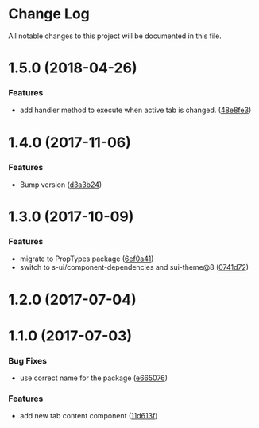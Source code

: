 # Change Log

All notable changes to this project will be documented in this file.

<a name="1.5.0"></a>
# 1.5.0 (2018-04-26)


### Features

* add handler method to execute when active tab is changed. ([48e8fe3](https://github.com/SUI-Components/sui-components/commit/48e8fe3))



<a name="1.4.0"></a>
# 1.4.0 (2017-11-06)


### Features

* Bump version ([d3a3b24](https://github.com/SUI-Components/sui-components/commit/d3a3b24))



<a name="1.3.0"></a>
# 1.3.0 (2017-10-09)


### Features

* migrate to PropTypes package ([6ef0a41](https://github.com/SUI-Components/sui-components/commit/6ef0a41))
* switch to s-ui/component-dependencies and sui-theme@8 ([0741d72](https://github.com/SUI-Components/sui-components/commit/0741d72))



<a name="1.2.0"></a>
# 1.2.0 (2017-07-04)



<a name="1.1.0"></a>
# 1.1.0 (2017-07-03)


### Bug Fixes

* use correct name for the package ([e665076](https://github.com/SUI-Components/sui-components/commit/e665076))


### Features

* add new tab content component ([11d613f](https://github.com/SUI-Components/sui-components/commit/11d613f))



